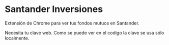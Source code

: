 Santander Inversiones
=====================

Extensión de Chrome para ver tus fondos mutuos en Santander. 

Necesita tu clave web. Como se puede ver en el codigo la clave se usa sólo localmente.
